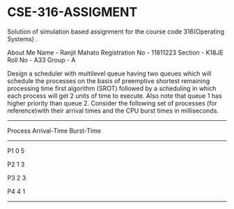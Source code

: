 # CSE-316-ASSIGMENT

Solution of simulation based assignment for the course code 316(Operating Systems) .

About Me
Name - Ranjit Mahato
Registration No - 11811223
Section - K18JE
Roll No - A33
Group - A

Design a scheduler with multilevel queue having two queues which will schedule the processes on
the basis of  preemptive shortest remaining processing time first algorithm (SROT) followed by
a scheduling in which each process will get 2 units of time to execute. Also note that queue 1
has higher priority than queue 2.  Consider the following set of processes (for reference)with
their arrival times and the CPU burst times in milliseconds.

-------------------------------------

Process  Arrival-Time   Burst-Time

-------------------------------------

P1             0      	       5

P2             1               3

P3             2               3

P4             4               1

-------------------------------------

